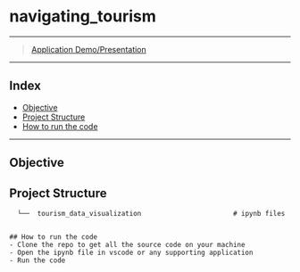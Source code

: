 # navigating_tourism


----- 
> [Application Demo/Presentation](https://arpitasomya22.wixsite.com/indiantourismdata)

----- 

## Index
  - [Objective](#objective)
  - [Project Structure](#project-structure)
  - [How to run the code](#how-to-run-the-code-locally)
----- 

## Objective



## Project Structure
```
  └──  tourism_data_visualization                       # ipynb files
 

## How to run the code
- Clone the repo to get all the source code on your machine
- Open the ipynb file in vscode or any supporting application
- Run the code



